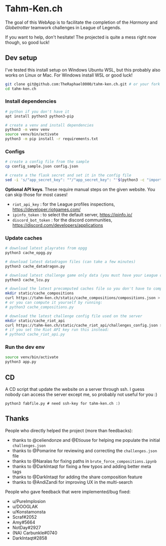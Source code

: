# Tahm-Ken.ch

The goal of this WebApp is to facilitate the completion of the _Harmony_ and _Globetrotter_ teamwork challenges in League of Legends.

If you want to help, don't hesitate! The projected is quite a mess right now though, so good luck!

## Dev setup

I've tested this install setup on Windows Ubuntu WSL, but this probably also works on Linux or Mac.
For Windows install WSL or good luck!

```bash
git clone git@github.com:TheRaphael0000/tahm-ken.ch.git # or your fork URL
cd tahm-ken.ch
```

### Install dependencies

```bash
# python if you don't have it
apt install python3 python3-pip

# create a venv and install dependencies
python3 -m venv venv
source venv/bin/activate
python3 -m pip install -r requirements.txt
```

### Configs

```bash
# create a config file from the sample
cp config_sample.json config.json

# create a the flask secret and set it in the config file
sed -i 's/"app_secret_key": ""/"app_secret_key": "'$(python3 -c "import secrets; print(secrets.token_hex(24))")'"'/g config.json
```

**Optional API keys**. These require manual steps on the given website. You can skip those for most cases!

-   `riot_api_key` : for the League profiles inspections, https://developer.riotgames.com/
-   `ipinfo_token` : to select the default server, https://ipinfo.io/
-   `discord_bot_token` : for the discord communities, https://discord.com/developers/applications

### Update caches

```bash
# download latest playrates from opgg
python3 cache_opgg.py

# download latest datadragon files (can take a few minutes)
python3 cache_datadragon.py

# download latest challenge game only data (you must have your League of Legends client, more info here: https://riot-api-libraries.readthedocs.io/en/latest/lcu.html)
python3 cache_lcu.py

# download the latest precomputed caches file so you don't have to compute them yourself
mkdir static/cache_compositions
curl https://tahm-ken.ch/static/cache_compositions/compositions.json > static/cache_compositions/compositions.json
# or you can compute it yourself by running:
# python3 cache_compositions.py

# download the latest challenge config file used on the server
mkdir static/cache_riot_api
curl https://tahm-ken.ch/static/cache_riot_api/challenges_config.json > static/cache_riot_api/challenges_config.json
# if you set the Riot API key run this instead:
# python3 cache_riot_api.py
```

### Run the dev env

```bash
source venv/bin/activate
python3 app.py
```

## CD

A CD script that update the website on a server through ssh. I guess nobody can access the server except me, so probably not useful for you :)

```
python3 fabfile.py # need ssh-key for tahm-ken.ch :)
```

## Thanks

People who directly helped the project (more than feedbacks):

-   thanks to @celiendonze and @Etiouse for helping me populate the initial `challenges.json`
-   thanks to @Pomarine for reviewing and correcting the `challenges.json` file
-   thanks to @Naralas for fixing paths in `brute_force_compositions.ipynb`
-   thanks to @DarkIntaqt for fixing a few typos and adding better meta tags
-   thanks to @DarkIntaqt for adding the share composition feature
-   thanks to @AndiZandi for improving UX in the multi-search

People who gave feedback that were implemented/bug fixed:

-   u/PureImplosion
-   u/DOOGLAK
-   u/Konstamonsta
-   Scraf#2052
-   Amy#5664
-   NotDay#2927
-   (NA) Carbunkle#0740
-   DarkIntaqt#2858
